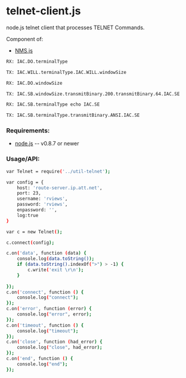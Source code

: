 telnet-client.js
================

node.js telnet client that processes TELNET Commands.

Component of:
* [NMS.js](https://github.com/PrimeEuler/NMS.js)

```bash
RX: IAC.DO.terminalType

TX: IAC.WILL.terminalType.IAC.WILL.windowSize

RX: IAC.DO.windowSize

TX: IAC.SB.windowSize.transmitBinary.200.transmitBinary.64.IAC.SE

RX: IAC.SB.terminalType echo IAC.SE

TX: IAC.SB.terminalType.transmitBinary.ANSI.IAC.SE
```


### Requirements:

* [node.js](http://nodejs.org/) -- v0.8.7 or newer

### Usage/API:
```bash
var Telnet = require('../util-telnet');

var config = {
    host: 'route-server.ip.att.net',
    port: 23,
    username: 'rviews',
    password: 'rviews',
    enpassword: '',
    log:true
}

var c = new Telnet();

c.connect(config);

c.on('data', function (data) {
    console.log(data.toString());
    if (data.toString().indexOf(">") > -1) {
        c.write('exit \r\n');
    }
    
});
c.on('connect', function () {
    console.log("connect");
});
c.on('error', function (error) {
    console.log("error", error);
});
c.on('timeout', function () {
    console.log("timeout");
});
c.on('close', function (had_error) {
    console.log("close", had_error);
});
c.on('end', function () {
    console.log("end");
});
```
